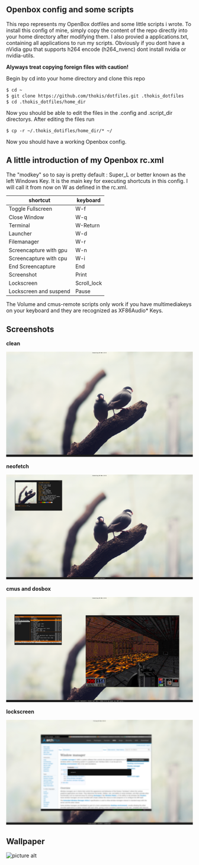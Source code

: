## Openbox config and some scripts ##

This repo represents my OpenBox dotfiles and some little scripts i wrote.
To install this config of mine, simply copy the content of the repo directly into your home directory after modifying them.
I also provied a applications.txt, containing all applications to run my scripts. Obviously if you dont have a nVidia gpu that supports h264 encode (h264_nvenc) dont install nvidia or nvidia-utils.

**Alyways treat copying foreign files with caution!**

Begin by cd into your home directory and clone this repo

    $ cd ~
    $ git clone https://github.com/thokis/dotfiles.git .thokis_dotfiles
    $ cd .thokis_dotfiles/home_dir
    
Now you should be able to edit the files in the .config and .script_dir directorys. After editing the files run

    $ cp -r ~/.thokis_dotifles/home_dir/* ~/
    
Now you should have a working Openbox config.

## A little introduction of my Openbox rc.xml ##

The "modkey" so to say is pretty default : Super_L or better known as the left Windows Key. It is the main key for executing shortcuts in this config. I will call it from now on W as defined in the rc.xml.

shortcut  | keyboard
------------- | -------------
Toggle Fullscreen | W-f
Close Window | W-q
Terminal | W-Return
Launcher | W-d
Filemanager | W-r
Screencapture with gpu  | W-n
Screencapture with cpu | W-i
End Screencapture | End
Screenshot | Print
Lockscreen | Scroll_lock
Lockscreen and suspend | Pause

The Volume and cmus-remote scripts only work if you have multimediakeys on your keyboard and they are recognized as XF86Audio*
Keys.

## Screenshots ##

**clean**

![picture alt](https://raw.githubusercontent.com/thokis/dotfiles/master/screens/clean.jpg)

**neofetch**

![picture alt](https://raw.githubusercontent.com/thokis/dotfiles/master/screens/clean_neofetch.jpg)

**cmus and dosbox**

![picture alt](https://raw.githubusercontent.com/thokis/dotfiles/master/screens/cmus_blood.jpg)

**lockscreen**

![picture alt](https://raw.githubusercontent.com/thokis/dotfiles/master/screens/.lock.jpg)

## Wallpaper ##

![picture alt](https://raw.githubusercontent.com/thokis/dotfiles/master/home_dir/.config/wall.jpg)
